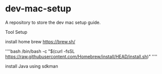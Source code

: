 # dev-mac-setup
A repository to store the dev mac setup guide.


Tool Setup

install home brew https://brew.sh/

''''bash
/bin/bash -c "$(curl -fsSL https://raw.githubusercontent.com/Homebrew/install/HEAD/install.sh)"
''''


install Java using sdkman

